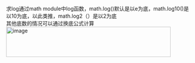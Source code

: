 求log通过math module中log函数，math.log()默认是以e为底，math.log10()是以10为底，以此类推，math.log2（）是以2为底<br>
其他底数的情况可以通过换底公式计算<br>
<img width="445" height="82" alt="image" src="https://github.com/user-attachments/assets/e6e93fe6-a437-417a-a519-2e3a791d41fe" />
